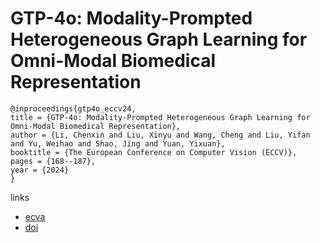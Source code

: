 # GTP-4o: Modality-Prompted Heterogeneous Graph Learning for Omni-Modal Biomedical Representation

```
@inproceedings{gtp4o_eccv24,
title = {GTP-4o: Modality-Prompted Heterogeneous Graph Learning for Omni-Modal Biomedical Representation},
author = {Li, Chenxin and Liu, Xinyu and Wang, Cheng and Liu, Yifan and Yu, Weihao and Shao, Jing and Yuan, Yixuan},
booktitle = {The European Conference on Computer Vision (ECCV)},
pages = {168--187},
year = {2024}
}
```

links
- [ecva](https://www.ecva.net/papers/eccv_2024/papers_ECCV/html/523_ECCV_2024_paper.php)
- [doi](https://link.springer.com/chapter/10.1007/978-3-031-73235-5_10)
